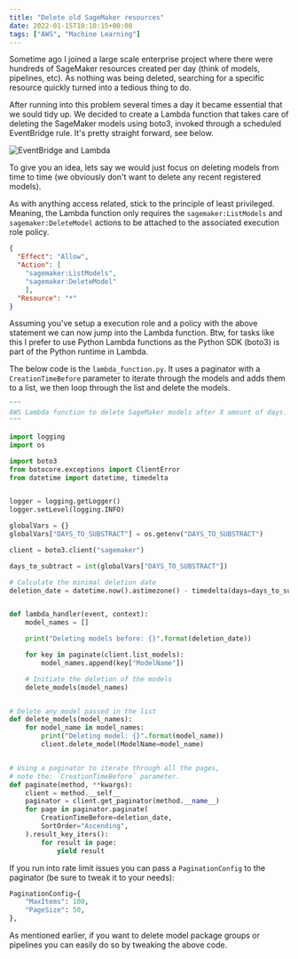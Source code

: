 ```yaml
---
title: "Delete old SageMaker resources"
date: 2022-01-15T10:10:15+00:00
tags: ["AWS", "Machine Learning"]
---
```


Sometime ago I joined a large scale enterprise project where there were hundreds of SageMaker resources created per day (think of models, pipelines, etc). As nothing was being deleted, searching for a specific resource quickly turned into a tedious thing to do.

After running into this problem several times a day it became essential that we sould tidy up. We decided to create a Lambda function that takes care of deleting the SageMaker models using boto3, invoked through a scheduled EventBridge rule. It's pretty straight forward, see below.

![EventBridge and Lambda](/delete-sagemaker-models.png)

To give you an idea, lets say we would just focus on deleting models from time to time (we obviously don't want to delete any recent registered models).

As with anything access related, stick to the principle of least privileged. Meaning, the Lambda function only requires the `sagemaker:ListModels` and `sagemaker:DeleteModel` actions to be attached to the associated execution role policy.

```json
{
  "Effect": "Allow",
  "Action": [
    "sagemaker:ListModels", 
    "sagemaker:DeleteModel"
    ],
  "Resource": "*"
}
```

Assuming you've setup a execution role and a policy with the above statement we can now jump into the Lambda function. Btw, for tasks like this I prefer to use Python Lambda functions as the Python SDK (boto3) is part of the Python runtime in Lambda.

The below code is the `lambda_function.py`. It uses a paginator with a `CreationTimeBefore` parameter to iterate through the models and adds them to a list, we then loop through the list and delete the models.

```python
"""
AWS Lambda function to delete SageMaker models after X amount of days.
"""

import logging
import os

import boto3
from botocore.exceptions import ClientError
from datetime import datetime, timedelta


logger = logging.getLogger()
logger.setLevel(logging.INFO)

globalVars = {}
globalVars["DAYS_TO_SUBSTRACT"] = os.getenv("DAYS_TO_SUBSTRACT")

client = boto3.client("sagemaker")

days_to_subtract = int(globalVars["DAYS_TO_SUBSTRACT"])

# Calculate the minimal deletion date
deletion_date = datetime.now().astimezone() - timedelta(days=days_to_subtract)


def lambda_handler(event, context):
    model_names = []

    print("Deleting models before: {}".format(deletion_date))

    for key in paginate(client.list_models):
        model_names.append(key["ModelName"])

    # Initiate the deletion of the models
    delete_models(model_names)


# Delete any model passed in the list
def delete_models(model_names):
    for model_name in model_names:
        print("Deleting model: {}".format(model_name))
        client.delete_model(ModelName=model_name)


# Using a paginator to iterate through all the pages,
# note the: `CreationTimeBefore` parameter.
def paginate(method, **kwargs):
    client = method.__self__
    paginator = client.get_paginator(method.__name__)
    for page in paginator.paginate(
        CreationTimeBefore=deletion_date,
        SortOrder="Ascending",
    ).result_key_iters():
        for result in page:
            yield result
```

If you run into rate limit issues you can pass a `PaginationConfig` to the paginator (be sure to tweak it to your needs):

```python
PaginationConfig={
    "MaxItems": 100, 
    "PageSize": 50,
},
```
As mentioned earlier, if you want to delete model package groups or pipelines you can easily do so by tweaking the above code.